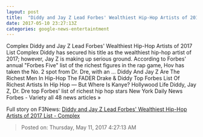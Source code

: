 ```yaml
---
layout: post
title:  "Diddy and Jay Z Lead Forbes' Wealthiest Hip-Hop Artists of 2017 List - Complex"
date: 2017-05-10 23:27:13Z
categories: google-news-entertaintment
---
```


Complex Diddy and Jay Z Lead Forbes' Wealthiest Hip-Hop Artists of 2017 List Complex Diddy has secured his title as the wealthiest hip-hop artist of 2017; however, Jay Z is making up serious ground. According to Forbes' annual "Forbes Five" list of the richest figures in the rap game, Hov has taken the No. 2 spot from Dr. Dre, with an ... Diddy And Jay Z Are The Richest Men In Hip-Hop The FADER Drake & Diddy Top Forbes List Of Richest Artists In Hip Hop — But Where Is Kanye? Hollywood Life Diddy, Jay Z, Dr. Dre top Forbes' list of richest hip hop stars New York Daily News Forbes - Variety all 48 news articles »


Full story on F3News: [Diddy and Jay Z Lead Forbes' Wealthiest Hip-Hop Artists of 2017 List - Complex](http://www.f3nws.com/n/YtWhBE)

> Posted on: Thursday, May 11, 2017 4:27:13 AM
